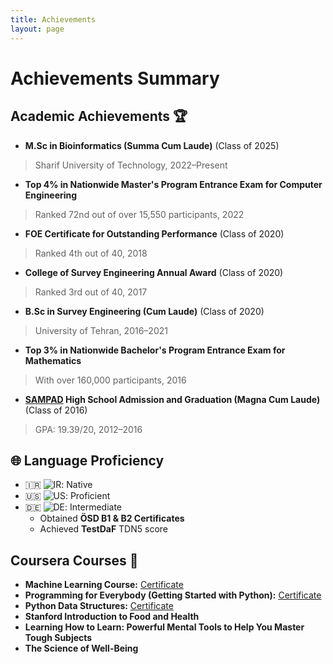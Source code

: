 ```yaml
---
title: Achievements
layout: page
---
```


# Achievements Summary 

## Academic Achievements 🏆

- **M.Sc in Bioinformatics (Summa Cum Laude)**  (Class of 2025) 
>  Sharif University of Technology, 2022–Present

- **Top 4% in Nationwide Master's Program Entrance Exam for Computer Engineering** 
>  Ranked 72nd out of over 15,550 participants, 2022

- **FOE Certificate for Outstanding Performance** (Class of 2020) 
>  Ranked 4th out of 40, 2018

- **College of Survey Engineering Annual Award** (Class of 2020) 
>  Ranked 3rd out of 40, 2017

- **B.Sc in Survey Engineering (Cum Laude)**  (Class of 2020)
>  University of Tehran, 2016–2021

- **Top 3% in Nationwide Bachelor's Program Entrance Exam for Mathematics** 
>  With over 160,000 participants, 2016

- **[SAMPAD](https://en.wikipedia.org/wiki/National_Organization_for_Development_of_Exceptional_Talents) High School Admission and Graduation (Magna Cum Laude)**  (Class of 2016)
>  GPA: 19.39/20, 2012–2016


## 🌐 Language Proficiency

- 🇮🇷 ![IR](https://img.shields.io/badge/-Persian_(Farsi)-%23caffbf): Native
- 🇺🇸 ![US](https://img.shields.io/badge/-English-%23a0c4ff): Proficient
- 🇩🇪 ![DE](https://img.shields.io/badge/-German-%23fdffb6): Intermediate
  - Obtained **ÖSD B1 & B2 Certificates**
  - Achieved **TestDaF** TDN5 score


## Coursera Courses 🔗

- **Machine Learning Course:** [Certificate](https://www.coursera.org/share/41064d9212c0551665c19a73c05d0eb8) 
- **Programming for Everybody (Getting Started with Python):** [Certificate](https://coursera.org/verify/MA66HJBGGNVS) 
- **Python Data Structures:** [Certificate](https://coursera.org/verify/FRL2UGTYKZJM) 
- **Stanford Introduction to Food and Health** 
- **Learning How to Learn: Powerful Mental Tools to Help You Master Tough Subjects** 
- **The Science of Well-Being** 
